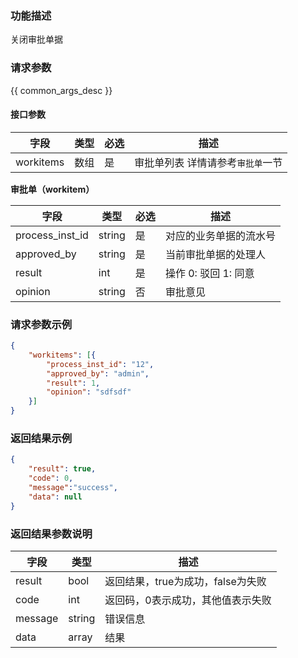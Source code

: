 ### 功能描述

关闭审批单据

### 请求参数

{{ common_args_desc }}


#### 接口参数

| 字段      |  类型      | 必选   |  描述      |
|-----------|------------|--------|------------|
| workitems | 数组 | 是 | 审批单列表 详情请参考`审批单`一节 |

__审批单（workitem）__

| 字段| 类型 | 必选 | 描述 |
|-----------|------------|--------|------------|
| process_inst_id |  string | 是 | 对应的业务单据的流水号 |
| approved_by |  string | 是 | 当前审批单据的处理人 | 
| result|  int | 是 | 操作 0: 驳回 1: 同意| 
| opinion|  string | 否 | 审批意见 | 	


### 请求参数示例

``` json
{
    "workitems": [{
	    "process_inst_id": "12",
	    "approved_by": "admin",
	    "result": 1,
	    "opinion": "sdfsdf"
	}]
}
```

### 返回结果示例

```json
{
    "result": true,
    "code": 0,
    "message":"success",
    "data": null
}
```

### 返回结果参数说明

| 字段      | 类型      | 描述      |
|-----------|-----------|-----------|
|result| bool | 返回结果，true为成功，false为失败 |
|code|int|返回码，0表示成功，其他值表示失败|
|message|string|错误信息
|data| array| 结果 |